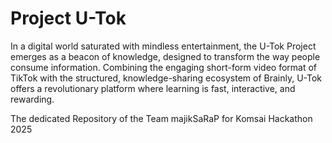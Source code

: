 # Project U-Tok

In a digital world saturated with mindless entertainment, the U-Tok Project emerges as a beacon of knowledge, designed to transform the way people consume information. Combining the engaging short-form video format of TikTok with the structured, knowledge-sharing ecosystem of Brainly, U-Tok offers a revolutionary platform where learning is fast, interactive, and rewarding.


The dedicated Repository of the Team majikSaRaP for Komsai Hackathon 2025
